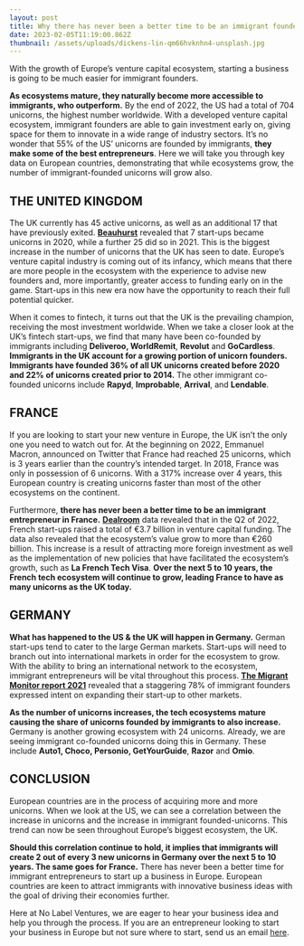 ```yaml
---
layout: post
title: Why there has never been a better time to be an immigrant founder in Europe
date: 2023-02-05T11:19:00.862Z
thumbnail: /assets/uploads/dickens-lin-qm66hvknhn4-unsplash.jpg
---
```

With the growth of Europe’s venture capital ecosystem, starting a business is going to be much easier for immigrant founders. 

<!-- more -->

**As ecosystems mature, they naturally become more accessible to immigrants, who outperform.** By the end of 2022, the US had a total of 704 unicorns, the highest number worldwide. With a developed venture capital ecosystem, immigrant founders are able to gain investment early on, giving space for them to innovate in a wide range of industry sectors. It’s no wonder that 55% of the US’ unicorns are founded by immigrants, **they make some of the best entrepreneurs**. Here we will take you through key data on European countries, demonstrating that while ecosystems grow, the number of immigrant-founded unicorns will grow also. 

## THE UNITED KINGDOM

The UK currently has 45 active unicorns, as well as an additional 17 that have previously exited. **[Beauhurst](https://www.beauhurst.com/research/unicorn-companies/)** revealed that 7 start-ups became unicorns in 2020, while a further 25 did so in 2021. This is the biggest increase in the number of unicorns that the UK has seen to date. Europe’s venture capital industry is coming out of its infancy, which means that there are more people in the ecosystem with the experience to advise new founders and, more importantly, greater access to funding early on in the game. Start-ups in this new era now have the opportunity to reach their full potential quicker. 

When it comes to fintech, it turns out that the UK is the prevailing champion, receiving the most investment worldwide. When we take a closer look at the UK’s fintech start-ups, we find that many have been co-founded by immigrants including **Deliveroo, WorldRemit**, **Revolut** and **GoCardless**. **Immigrants in the UK account for a growing portion of unicorn founders. Immigrants have founded 36% of all UK unicorns created before 2020 and 22% of unicorns created prior to 2014.** The other immigrant co-founded unicorns include **Rapyd**, **Improbable**, **Arrival**, and **Lendable**. 

## FRANCE

If you are looking to start your new venture in Europe, the UK isn’t the only one you need to watch out for. At the beginning on 2022, Emmanuel Macron, announced on Twitter that France had reached 25 unicorns, which is 3 years earlier than the country’s intended target. In 2018, France was only in possession of 6 unicorns. With a 317% increase over 4 years, this European country is creating unicorns faster than most of the other ecosystems on the continent. 

Furthermore, **there has never been a better time to be an immigrant entrepreneur in France.** **[Dealroom](https://dealroom.co/blog/14th-of-july-the-french-tech-revolution)** data revealed that in the Q2 of 2022, French start-ups raised a total of €3.7 billion in venture capital funding. The data also revealed that the ecosystem’s value grow to more than €260 billion. This increase is a result of attracting more foreign investment as well as the implementation of new policies that have facilitated the ecosystem’s growth, such as **La French Tech Visa**. **Over the next 5 to 10 years, the French tech ecosystem will continue to grow, leading France to have as many unicorns as the UK today.** 

## GERMANY

**What has happened to the US & the UK will happen in Germany.** German start-ups tend to cater to the large German markets. Start-ups will need to branch out into international markets in order for the ecosystem to grow. With the ability to bring an international network to the ecosystem, immigrant entrepreneurs will be vital throughout this process. **[The Migrant Monitor report 2021](https://startupverband.de/fileadmin/startupverband/mediaarchiv/research/migrant_founders/mfm_2021_en.pdf)** revealed that a staggering 78% of immigrant founders expressed intent on expanding their start-up to other markets.

**As the number of unicorns increases, the tech ecosystems mature causing the share of unicorns founded by immigrants to also increase.** Germany is another growing ecosystem with 24 unicorns. Already, we are seeing immigrant co-founded unicorns doing this in Germany. These include **Auto1, Choco, Personio, GetYourGuide**, **Razor** and **Omio**. 

## CONCLUSION

European countries are in the process of acquiring more and more unicorns. When we look at the US, we can see a correlation between the increase in unicorns and the increase in immigrant founded-unicorns. This trend can now be seen throughout Europe’s biggest ecosystem, the UK. 

**Should this correlation continue to hold, it implies that immigrants will create 2 out of every 3 new unicorns in Germany over the next 5 to 10 years. The same goes for France.** There has never been a better time for immigrant entrepreneurs to start up a business in Europe. European countries are keen to attract immigrants with innovative business ideas with the goal of driving their economies further. 

Here at No Label Ventures, we are eager to hear your business idea and help you through the process. If you are an entrepreneur looking to start your business in Europe but not sure where to start, send us an email [here](http://ramzi@nolabel.ventures/).